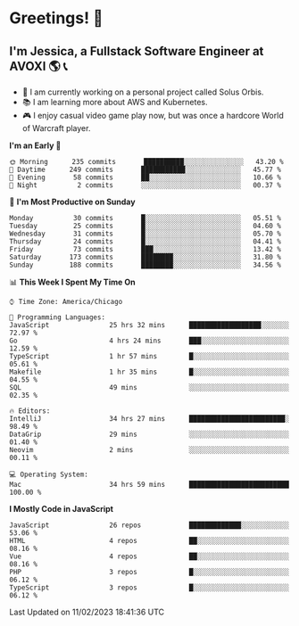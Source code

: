 # Greetings! 🧠

## I'm Jessica, a Fullstack Software Engineer at AVOXI 🌎 📞

- 🌟 I am currently working on a personal project called Solus Orbis.
- 📚 I am learning more about AWS and Kubernetes.
- 🎮 I enjoy casual video game play now, but was once a hardcore World of Warcraft player.

<!--START_SECTION:waka-->
**I'm an Early 🐤** 

```text
🌞 Morning      235 commits       ██████████░░░░░░░░░░░░░░░   43.20 % 
🌆 Daytime      249 commits       ███████████░░░░░░░░░░░░░░   45.77 % 
🌃 Evening       58 commits       ██░░░░░░░░░░░░░░░░░░░░░░░   10.66 % 
🌙 Night          2 commits       ░░░░░░░░░░░░░░░░░░░░░░░░░   00.37 % 

```
📅 **I'm Most Productive on Sunday** 

```text
Monday          30 commits       █░░░░░░░░░░░░░░░░░░░░░░░░   05.51 % 
Tuesday         25 commits       █░░░░░░░░░░░░░░░░░░░░░░░░   04.60 % 
Wednesday       31 commits       █░░░░░░░░░░░░░░░░░░░░░░░░   05.70 % 
Thursday        24 commits       █░░░░░░░░░░░░░░░░░░░░░░░░   04.41 % 
Friday          73 commits       ███░░░░░░░░░░░░░░░░░░░░░░   13.42 % 
Saturday       173 commits       ████████░░░░░░░░░░░░░░░░░   31.80 % 
Sunday         188 commits       ████████░░░░░░░░░░░░░░░░░   34.56 % 

```


📊 **This Week I Spent My Time On** 

```text
⌚︎ Time Zone: America/Chicago

💬 Programming Languages: 
JavaScript               25 hrs 32 mins      ██████████████████░░░░░░░   72.97 % 
Go                       4 hrs 24 mins       ███░░░░░░░░░░░░░░░░░░░░░░   12.59 % 
TypeScript               1 hr 57 mins        █░░░░░░░░░░░░░░░░░░░░░░░░   05.61 % 
Makefile                 1 hr 35 mins        █░░░░░░░░░░░░░░░░░░░░░░░░   04.55 % 
SQL                      49 mins             ░░░░░░░░░░░░░░░░░░░░░░░░░   02.35 % 

🔥 Editors: 
IntelliJ                 34 hrs 27 mins      ████████████████████████░   98.49 % 
DataGrip                 29 mins             ░░░░░░░░░░░░░░░░░░░░░░░░░   01.40 % 
Neovim                   2 mins              ░░░░░░░░░░░░░░░░░░░░░░░░░   00.11 % 

💻 Operating System: 
Mac                      34 hrs 59 mins      █████████████████████████   100.00 % 

```

**I Mostly Code in JavaScript** 

```text
JavaScript               26 repos            █████████████░░░░░░░░░░░░   53.06 % 
HTML                     4 repos             ██░░░░░░░░░░░░░░░░░░░░░░░   08.16 % 
Vue                      4 repos             ██░░░░░░░░░░░░░░░░░░░░░░░   08.16 % 
PHP                      3 repos             █░░░░░░░░░░░░░░░░░░░░░░░░   06.12 % 
TypeScript               3 repos             █░░░░░░░░░░░░░░░░░░░░░░░░   06.12 % 

```



 Last Updated on 11/02/2023 18:41:36 UTC
<!--END_SECTION:waka-->

<!--
**jessikuh/jessikuh** is a ✨ _special_ ✨ repository because its `README.md` (this file) appears on your GitHub profile.

Here are some ideas to get you started:

- 🔭 I’m currently working on ...
- 🌱 I’m currently learning ...
- 👯 I’m looking to collaborate on ...
- 🤔 I’m looking for help with ...
- 💬 Ask me about ...
- 📫 How to reach me: ...
- 😄 Pronouns: ...
- ⚡ Fun fact: ...
-->
